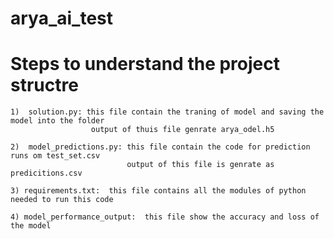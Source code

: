 # arya_ai_test

# Steps to understand the project  structre

    1)  solution.py: this file contain the traning of model and saving the model into the folder
                      output of thuis file genrate arya_odel.h5
                      
    2)  model_predictions.py: this file contain the code for prediction runs om test_set.csv
                              output of this file is genrate as predicitions.csv
                              
    3) requirements.txt:  this file contains all the modules of python needed to run this code
    
	4) model_performance_output:  this file show the accuracy and loss of the model

